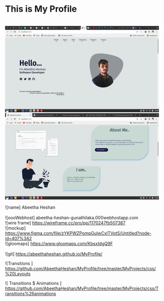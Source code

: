 # This is My Profile <h1>

![MY Profile 3](asserts/Readme.png)
![MY Profile 3](asserts/Readme2.png)
  
![name]      Abeetha Heshan  <br>    
![oooWebhost]       abeetha-heshan-gunathilaka.000webhostapp.com <br>
![wire frame]     https://wireframe.cc/pro/pp/1170247fb507387   <br> 
![mockup]       https://www.figma.com/file/zYKPWZPompGulwCxlTVotS/Untitled?node-id=407%3A2     <br> 
![gloomaps]     https://www.gloomaps.com/KbsxtdgQ9F    <br>  
![git]        https://abeethaheshan.github.io/MyProfile/   <br>   
     
         
![Transitions ]  
         https://github.com/AbeethaHeshan/MyProfile/tree/master/MyProjects/css/%20Layouts   <br>
 
![ Transitions  $   Animations ] 
         https://github.com/AbeethaHeshan/MyProfile/tree/master/MyProjects/css/Transitions%26animations <br>
       
            

                 
                  
          
     
     
     
  
    
